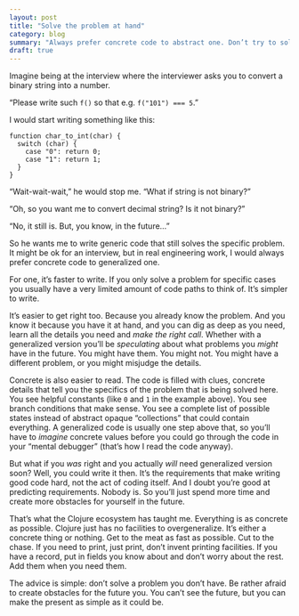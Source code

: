 ```yaml
---
layout: post
title: "Solve the problem at hand"
category: blog
summary: "Always prefer concrete code to abstract one. Don’t try to solve problems you don’t have."
draft: true
---
```


Imagine being at the interview where the interviewer asks you to convert a binary string into a number.

“Please write such `f()` so that e.g. `f("101") === 5`.”

I would start writing something like this:

```
function char_to_int(char) {
  switch (char) {
    case "0": return 0;
    case "1": return 1;
  }
}
```

“Wait-wait-wait,” he would stop me. “What if string is not binary?”

“Oh, so you want me to convert decimal string? Is it not binary?”

“No, it still is. But, you know, in the future…”

So he wants me to write generic code that still solves the specific problem. It might be ok for an interview, but in real engineering work, I would always prefer concrete code to generalized one.

For one, it’s faster to write. If you only solve a problem for specific cases you usually have a very limited amount of code paths to think of. It’s simpler to write.

It’s easier to get right too. Because you already know the problem. And you know it because you have it at hand, and you can dig as deep as you need, learn all the details you need and _make the right call_. Whether with a generalized version you’ll be _speculating_ about what problems you _might_ have in the future. You might have them. You might not. You might have a different problem, or you might misjudge the details.

Concrete is also easier to read. The code is filled with clues, concrete details that tell you the specifics of the problem that is being solved here. You see helpful constants (like `0` and `1` in the example above). You see branch conditions that make sense. You see a complete list of possible states instead of abstract opaque “collections” that could contain everything. A generalized code is usually one step above that, so you’ll have to _imagine_ concrete values before you could go through the code in your “mental debugger” (that’s how I read the code anyway).

But what if you _was_ right and you actually _will_ need generalized version soon? Well, you could write it then. It’s the requirements that make writing good code hard, not the act of coding itself. And I doubt you’re good at predicting requirements. Nobody is. So you’ll just spend more time and create more obstacles for yourself in the future.

That’s what the Clojure ecosystem has taught me. Everything is as concrete as possible. Clojure just has no facilities to overgeneralize. It’s either a concrete thing or nothing. Get to the meat as fast as possible. Cut to the chase. If you need to print, just print, don’t invent printing facilities. If you have a record, put in fields you know about and don’t worry about the rest. Add them when you need them.

The advice is simple: don’t solve a problem you don’t have. Be rather afraid to create obstacles for the future you. You can’t see the future, but you can make the present as simple as it could be.